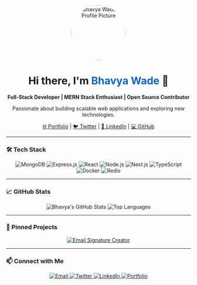 <!-- GitHub Profile README for Bhavya Wade -->

<div align="center">
  <img src="https://github.com/bhavya681.png" width="150" style="border-radius: 50%;" alt="Bhavya Wade's Profile Picture" />
  <h1>Hi there, I'm <span style="color:#0a66c2;">Bhavya Wade</span> 👋</h1>
  <p><strong>Full-Stack Developer | MERN Stack Enthusiast | Open Source Contributor</strong></p>
  <p>Passionate about building scalable web applications and exploring new technologies.</p>
  <a href="https://bhavyawade-hswa.vercel.app/" target="_blank">🌐 Portfolio</a> |
  <a href="https://x.com/wade_bhavy55123" target="_blank">🐦 Twitter</a> |
  <a href="https://www.linkedin.com/in/bhavya-wade/" target="_blank">💼 LinkedIn</a> |
  <a href="https://github.com/bhavya681" target="_blank">💻 GitHub</a>
</div>

---

### 🛠️ Tech Stack

<div align="center">
  <img src="https://img.shields.io/badge/MongoDB-4EA94B?style=for-the-badge&logo=mongodb&logoColor=white" alt="MongoDB" />
  <img src="https://img.shields.io/badge/Express.js-000000?style=for-the-badge&logo=express&logoColor=white" alt="Express.js" />
  <img src="https://img.shields.io/badge/React-61DAFB?style=for-the-badge&logo=react&logoColor=black" alt="React" />
  <img src="https://img.shields.io/badge/Node.js-339933?style=for-the-badge&logo=nodedotjs&logoColor=white" alt="Node.js" />
  <img src="https://img.shields.io/badge/Next.js-000000?style=for-the-badge&logo=nextdotjs&logoColor=white" alt="Next.js" />
  <img src="https://img.shields.io/badge/TypeScript-007ACC?style=for-the-badge&logo=typescript&logoColor=white" alt="TypeScript" />
  <img src="https://img.shields.io/badge/Docker-2496ED?style=for-the-badge&logo=docker&logoColor=white" alt="Docker" />
  <img src="https://img.shields.io/badge/Redis-DC382D?style=for-the-badge&logo=redis&logoColor=white" alt="Redis" />
</div>

---

### 📈 GitHub Stats

<div align="center">
  <img src="https://github-readme-stats.vercel.app/api?username=bhavya681&show_icons=true&theme=radical" alt="Bhavya's GitHub Stats" />
  <img src="https://github-readme-stats.vercel.app/api/top-langs/?username=bhavya681&layout=compact&theme=radical" alt="Top Languages" />
</div>

---

### 📌 Pinned Projects

<div align="center">
  <a href="https://github.com/bhavya681/email-signature-creator">
    <img src="https://github-readme-stats.vercel.app/api/pin/?username=bhavya681&repo=email-signature-creator&theme=radical" alt="Email Signature Creator" />
  </a>
  <!-- Add more pinned projects as needed -->
</div>

---

### 📫 Connect with Me

<div align="center">
  <a href="mailto:your.email@example.com">
    <img src="https://img.shields.io/badge/Email-D14836?style=for-the-badge&logo=gmail&logoColor=white" alt="Email" />
  </a>
  <a href="https://x.com/wade_bhavy55123" target="_blank">
    <img src="https://img.shields.io/badge/Twitter-1DA1F2?style=for-the-badge&logo=twitter&logoColor=white" alt="Twitter" />
  </a>
  <a href="https://www.linkedin.com/in/bhavya-wade/" target="_blank">
    <img src="https://img.shields.io/badge/LinkedIn-0A66C2?style=for-the-badge&logo=linkedin&logoColor=white" alt="LinkedIn" />
  </a>
  <a href="https://bhavyawade-hswa.vercel.app/" target="_blank">
    <img src="https://img.shields.io/badge/Portfolio-000000?style=for-the-badge&logo=vercel&logoColor=white" alt="Portfolio" />
  </a>
</div>
